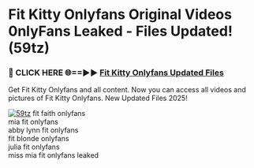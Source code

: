 # Fit Kitty Onlyfans Original Videos 0nlyFans Leaked - Files Updated! (59tz)

<h3>🔴 CLICK HERE 🌐==►► <a href="https://tinyurl.com/x26r9saj" rel="nofollow">Fit Kitty Onlyfans Updated Files</a></h3>

Get Fit Kitty Onlyfans and all content. Now you can access all videos and pictures of Fit Kitty Onlyfans. New Updated Files 2025!

[![59tz](https://i.imgur.com/LkgZPqh.gif)](https://tinyurl.com/x26r9saj)
fit faith onlyfans<br>
mia fit onlyfans<br>
abby lynn fit onlyfans<br>
fit blonde onlyfans<br>
julia fit onlyfans<br>
miss mia fit onlyfans leaked